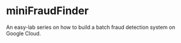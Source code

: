 # miniFraudFinder
An easy-lab series on how to build a batch fraud detection system on Google Cloud.
